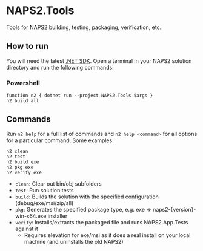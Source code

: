 # NAPS2.Tools

Tools for NAPS2 building, testing, packaging, verification, etc.

## How to run

You will need the latest [.NET SDK](https://dotnet.microsoft.com/en-us/download). Open a terminal in your NAPS2 solution directory and run the following commands:

### Powershell

```
function n2 { dotnet run --project NAPS2.Tools $args }
n2 build all
```

## Commands

Run `n2 help` for a full list of commands and `n2 help <command>` for all options for a particular command. Some examples:

```
n2 clean
n2 test
n2 build exe
n2 pkg exe
n2 verify exe
```
- `clean`: Clear out bin/obj subfolders
- `test`: Run solution tests
- `build`: Builds the solution with the specified configuration (debug/exe/msi/zip/all)
- `pkg`: Generates the specified package type, e.g. exe => naps2-{version}-win-x64.exe installer
- `verify`: Installs/extracts the packaged file and runs NAPS2.App.Tests against it
  - Requires elevation for exe/msi as it does a real install on your local machine (and uninstalls the old NAPS2)
